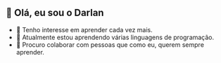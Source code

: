 ## 👋 Olá, eu sou o Darlan

- 👀 Tenho interesse em aprender cada vez mais.
- 🌱 Atualmente estou aprendendo várias linguagens de programação.
- 💞️ Procuro colaborar com pessoas que como eu, querem sempre aprender.

<!---
darlancbmdf/darlancbmdf is a ✨ special ✨ repository because its `README.md` (this file) appears on your GitHub profile.
You can click the Preview link to take a look at your changes.
--->

